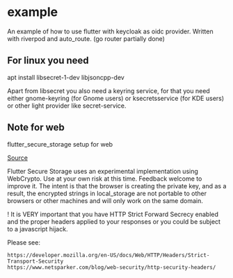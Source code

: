 # example

An example of how to use flutter with keycloak as oidc provider.
Written with riverpod and auto_route. (go router partially done)

## For linux you need

apt install libsecret-1-dev libjsoncpp-dev

Apart from libsecret you also need a keyring service, for that you need either gnome-keyring (for Gnome users) or ksecretsservice (for KDE users) or other light provider like secret-service.

## Note for web

flutter_secure_storage setup for web

[Source](https://pub.dev/packages/flutter_secure_storage#configure-web-version)

Flutter Secure Storage uses an experimental implementation using WebCrypto. Use at your own risk at this time. Feedback welcome to improve it. The intent is that the browser is creating the private key, and as a result, the encrypted strings in local_storage are not portable to other browsers or other machines and will only work on the same domain.

! It is VERY important that you have HTTP Strict Forward Secrecy enabled and the proper headers applied to your responses or you could be subject to a javascript hijack.

Please see:

    https://developer.mozilla.org/en-US/docs/Web/HTTP/Headers/Strict-Transport-Security
    https://www.netsparker.com/blog/web-security/http-security-headers/
